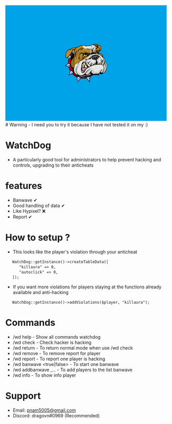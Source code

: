 <img src = "https://github.com/hachkingtohach1/WatchDog/blob/master/icon.png">
# Warning
- I need you to try it because I have not tested it on my :)

# WatchDog
- A particularly good tool for administrators to help prevent hacking and controls, upgrading to their anticheats

# features
- Banwave ✔
- Good handling of data ✔
- Like Hypixel? ❌
- Report ✔

# How to setup ?
- This looks like the player's violation through your anticheat
```
   WatchDog::getInstance()->createTableData([
      "killaura" => 0,
      "autoclick" => 0,
   ]);
```

- If you want more violations for players staying at the functions already available and anti-hacking
```   
   WatchDog::getInstance()->addViolations($player, "killaura");
```
# Commands
- /wd help - Show all commands watchdog
- /wd check <player> - Check hacker is hacking 
- /wd return - To return normal mode when use /wd check
- /wd remove <player> - To remove report for player
- /wd report <player> <module> - To report one player is hacking
- /wd banwave <true|false> - To start one banwave
- /wd addbanwave <player> <player>,... - To add players to the list banwave
- /wd info <player> - To show info player 

# Support
- Email: pnam5005@gmail.com
- Discord: dragovn#0969 (Recommended)
